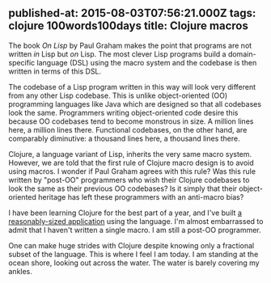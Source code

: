 published-at: 2015-08-03T07:56:21.000Z
tags: clojure 100words100days
title: Clojure macros
---

The book _On Lisp_ by Paul Graham makes the point that programs are not written _in_ Lisp but _on_ Lisp. The most clever Lisp programs build a domain-specific language (DSL) using the macro system and the codebase is then written in terms of this DSL.

The codebase of a Lisp program written in this way will look very different from any other Lisp codebase. This is unlike object-oriented (OO) programming languages like Java which are designed so that all codebases look the same. Programmers writing object-oriented code desire this because OO codebases tend to become monstrous in size. A million lines here, a million lines there. Functional codebases, on the other hand, are comparably diminutive: a thousand lines here, a thousand lines there.

Clojure, a language variant of Lisp, inherits the very same macro system. However, we are told that the first rule of Clojure macro design is to avoid using macros. I wonder if Paul Graham agrees with this rule? Was this rule written by "post-OO" programmers who wish their Clojure codebases to look the same as their previous OO codebases? Is it simply that their object-oriented heritage has left these programmers with an anti-macro bias?

I have been learning Clojure for the best part of a year, and I've built [a reasonably-sized application](http://www.github.com/dirv/pinaclj) using the language. I'm almost embarrassed to admit that I haven't written a single macro. I am still a post-OO programmer. 

One can make huge strides with Clojure despite knowing only a fractional subset of the language. This is where I feel I am today. I am standing at the ocean shore, looking out across the water. The water is barely covering my ankles.